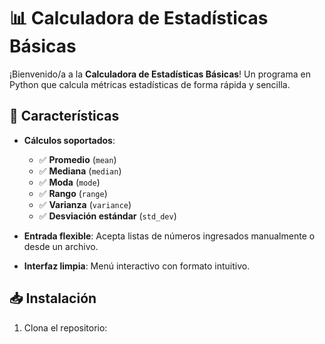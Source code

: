 # 📊 Calculadora de Estadísticas Básicas

¡Bienvenido/a a la **Calculadora de Estadísticas Básicas**! Un programa en Python que calcula métricas estadísticas de forma rápida y sencilla.

## 🚀 Características
- **Cálculos soportados**:
  - ✅ **Promedio** (`mean`)
  - ✅ **Mediana** (`median`)
  - ✅ **Moda** (`mode`)
  - ✅ **Rango** (`range`)
  - ✅ **Varianza** (`variance`)
  - ✅ **Desviación estándar** (`std_dev`)
  
- **Entrada flexible**: Acepta listas de números ingresados manualmente o desde un archivo.
- **Interfaz limpia**: Menú interactivo con formato intuitivo.

## 📥 Instalación
1. Clona el repositorio: